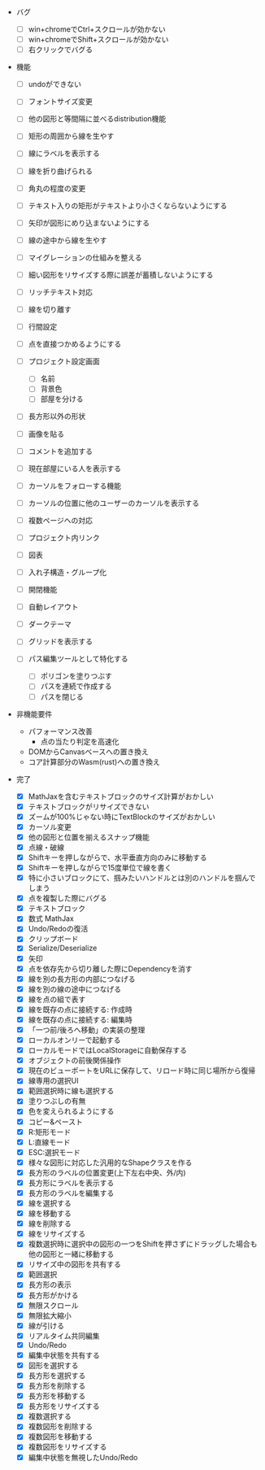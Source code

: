 - バグ
    - [ ] win+chromeでCtrl+スクロールが効かない
    - [ ] win+chromeでShift+スクロールが効かない
    - [ ] 右クリックでバグる

- 機能
    - [ ] undoができない
    - [ ] フォントサイズ変更

    - [ ] 他の図形と等間隔に並べるdistribution機能
    - [ ] 矩形の周囲から線を生やす
    - [ ] 線にラベルを表示する
    - [ ] 線を折り曲げられる
    - [ ] 角丸の程度の変更

    - [ ] テキスト入りの矩形がテキストより小さくならないようにする
    - [ ] 矢印が図形にめり込まないようにする
    - [ ] 線の途中から線を生やす
    - [ ] マイグレーションの仕組みを整える
    - [ ] 細い図形をリサイズする際に誤差が蓄積しないようにする
    - [ ] リッチテキスト対応
    - [ ] 線を切り離す
    - [ ] 行間設定
    - [ ] 点を直接つかめるようにする
    - [ ] プロジェクト設定画面
        - [ ] 名前
        - [ ] 背景色
        - [ ] 部屋を分ける
    - [ ] 長方形以外の形状
    - [ ] 画像を貼る
    - [ ] コメントを追加する
    - [ ] 現在部屋にいる人を表示する
    - [ ] カーソルをフォローする機能
    - [ ] カーソルの位置に他のユーザーのカーソルを表示する
    - [ ] 複数ページへの対応
    - [ ] プロジェクト内リンク
    - [ ] 図表
    - [ ] 入れ子構造・グループ化
    - [ ] 開閉機能
    - [ ] 自動レイアウト
    - [ ] ダークテーマ
    - [ ] グリッドを表示する
    - [ ] パス編集ツールとして特化する
        - [ ] ポリゴンを塗りつぶす
        - [ ] パスを連続で作成する
        - [ ] パスを閉じる

- 非機能要件
    - パフォーマンス改善
        - 点の当たり判定を高速化
    - DOMからCanvasベースへの置き換え
    - コア計算部分のWasm(rust)への置き換え

- 完了
    - [x] MathJaxを含むテキストブロックのサイズ計算がおかしい
    - [x] テキストブロックがリサイズできない
    - [x] ズームが100%じゃない時にTextBlockのサイズがおかしい
    - [x] カーソル変更
    - [x] 他の図形と位置を揃えるスナップ機能
    - [x] 点線・破線
    - [x] Shiftキーを押しながらで、水平垂直方向のみに移動する
    - [x] Shiftキーを押しながらで15度単位で線を書く
    - [x] 特に小さいブロックにて、掴みたいハンドルとは別のハンドルを掴んでしまう
    - [x] 点を複製した際にバグる
    - [x] テキストブロック
    - [x] 数式 MathJax
    - [x] Undo/Redoの復活
    - [x] クリップボード
    - [x] Serialize/Deserialize
    - [x] 矢印
    - [x] 点を依存先から切り離した際にDependencyを消す
    - [x] 線を別の長方形の内部につなげる
    - [x] 線を別の線の途中につなげる
    - [x] 線を点の組で表す
    - [x] 線を既存の点に接続する: 作成時
    - [x] 線を既存の点に接続する: 編集時
    - [x] 「一つ前/後ろへ移動」の実装の整理
    - [x] ローカルオンリーで起動する
    - [x] ローカルモードではLocalStorageに自動保存する
    - [x] オブジェクトの前後関係操作
    - [x] 現在のビューポートをURLに保存して、リロード時に同じ場所から復帰
    - [x] 線専用の選択UI
    - [x] 範囲選択時に線も選択する
    - [x] 塗りつぶしの有無
    - [x] 色を変えられるようにする
    - [x] コピー&ペースト
    - [x] R:矩形モード
    - [x] L:直線モード
    - [x] ESC:選択モード
    - [x] 様々な図形に対応した汎用的なShapeクラスを作る
    - [x] 長方形のラベルの位置変更(上下左右中央、外/内)
    - [x] 長方形にラベルを表示する
    - [x] 長方形のラベルを編集する
    - [x] 線を選択する
    - [x] 線を移動する
    - [x] 線を削除する
    - [x] 線をリサイズする
    - [x] 複数選択時に選択中の図形の一つをShiftを押さずにドラッグした場合も他の図形と一緒に移動する
    - [x] リサイズ中の図形を共有する
    - [x] 範囲選択
    - [x] 長方形の表示
    - [x] 長方形がかける
    - [x] 無限スクロール
    - [x] 無限拡大縮小
    - [x] 線が引ける
    - [x] リアルタイム共同編集
    - [x] Undo/Redo
    - [x] 編集中状態を共有する
    - [x] 図形を選択する
    - [x] 長方形を選択する
    - [x] 長方形を削除する
    - [x] 長方形を移動する
    - [x] 長方形をリサイズする
    - [x] 複数選択する
    - [x] 複数図形を削除する
    - [x] 複数図形を移動する
    - [x] 複数図形をリサイズする
    - [x] 編集中状態を無視したUndo/Redo